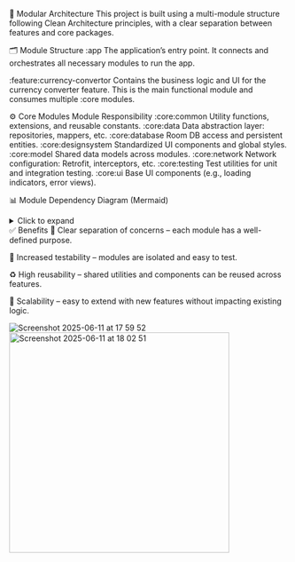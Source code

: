 
🧱 Modular Architecture
This project is built using a multi-module structure following Clean Architecture principles, with a clear separation between features and core packages.

🗂️ Module Structure
:app
The application’s entry point. It connects and orchestrates all necessary modules to run the app.

:feature:currency-convertor
Contains the business logic and UI for the currency converter feature. This is the main functional module and consumes multiple :core modules.

⚙️ Core Modules
Module	Responsibility
:core:common	Utility functions, extensions, and reusable constants.
:core:data	Data abstraction layer: repositories, mappers, etc.
:core:database	Room DB access and persistent entities.
:core:designsystem	Standardized UI components and global styles.
:core:model	Shared data models across modules.
:core:network	Network configuration: Retrofit, interceptors, etc.
:core:testing	Test utilities for unit and integration testing.
:core:ui	Base UI components (e.g., loading indicators, error views).

📊 Module Dependency Diagram (Mermaid)
<details> <summary>Click to expand</summary>

graph TD
  app --> feature_currency_convertor
  feature_currency_convertor --> core_common
  feature_currency_convertor --> core_data
  feature_currency_convertor --> core_network
  feature_currency_convertor --> core_database

  core_data --> core_network
  core_data --> core_ui
  core_ui --> core_designsystem
  core_network --> core_common
  core_database --> core_model
</details>
✅ Benefits
🔄 Clear separation of concerns – each module has a well-defined purpose.

🧪 Increased testability – modules are isolated and easy to test.

♻️ High reusability – shared utilities and components can be reused across features.

🚀 Scalability – easy to extend with new features without impacting existing logic.



![Screenshot 2025-06-11 at 17 59 52](https://github.com/user-attachments/assets/7ef93728-27da-40b2-b8f1-eabfb498deb9)
<img width="397" alt="Screenshot 2025-06-11 at 18 02 51" src="https://github.com/user-attachments/assets/f8273326-89d4-4247-a723-e4cc688a4151" />
